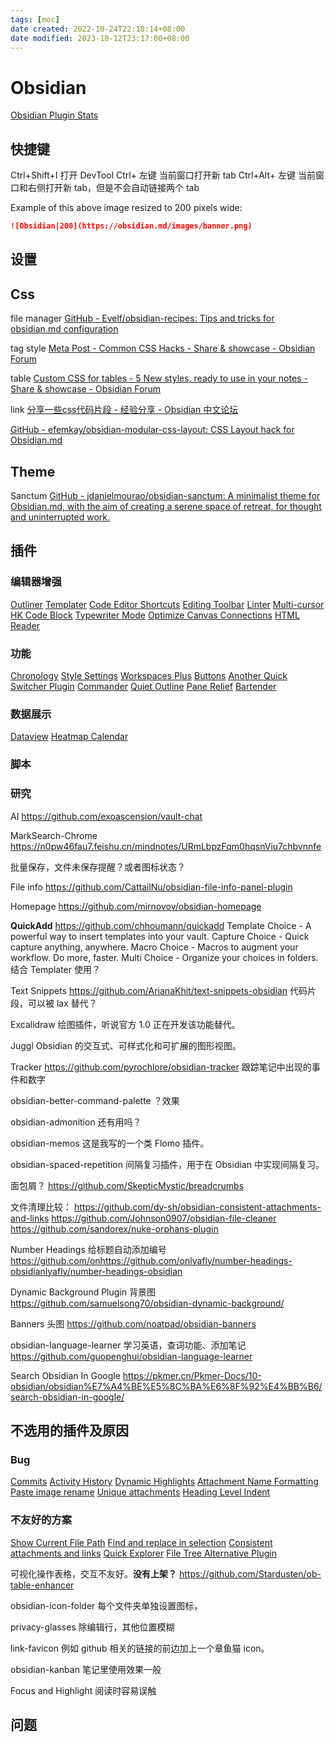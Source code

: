 ```yaml
---
tags: [moc]
date created: 2022-10-24T22:18:14+08:00
date modified: 2023-10-12T23:17:00+08:00
---
```


# Obsidian

[Obsidian Plugin Stats](https://obsidian-plugin-stats.vercel.app/)

## 快捷键

Ctrl+Shift+I 打开 DevTool
Ctrl+ 左键 当前窗口打开新 tab
Ctrl+Alt+ 左键 当前窗口和右侧打开新 tab，但是不会自动链接两个 tab

Example of this above image resized to 200 pixels wide:

```md
![Obsidian|200](https://obsidian.md/images/banner.png)
```

## 设置

## Css

file manager
[GitHub - Evelf/obsidian-recipes: Tips and tricks for obsidian.md configuration](https://github.com/Evelf/obsidian-recipes)

tag style
[Meta Post - Common CSS Hacks - Share & showcase - Obsidian Forum](https://forum.obsidian.md/t/meta-post-common-css-hacks/1978/13?u=jerviscui)

table
[Custom CSS for tables - 5 New styles, ready to use in your notes - Share & showcase - Obsidian Forum](https://forum.obsidian.md/t/custom-css-for-tables-5-new-styles-ready-to-use-in-your-notes/17084)

link
[分享一些css代码片段 - 经验分享 - Obsidian 中文论坛](https://forum-zh.obsidian.md/t/topic/2578)

[GitHub - efemkay/obsidian-modular-css-layout: CSS Layout hack for Obsidian.md](https://github.com/efemkay/obsidian-modular-css-layout)

## Theme

Sanctum
[GitHub - jdanielmourao/obsidian-sanctum: A minimalist theme for Obsidian.md, with the aim of creating a serene space of retreat, for thought and uninterrupted work.](https://github.com/jdanielmourao/obsidian-sanctum)

## 插件

### 编辑器增强

[Outliner](Outliner.md)
[Templater](Templater.md)
[Code Editor Shortcuts](Code%20Editor%20Shortcuts.md)
[Editing Toolbar](Editing%20Toolbar.md)
[Linter](Linter.md)
[Multi-cursor](Multi-cursor.md)
[HK Code Block](HK%20Code%20Block.md)
[Typewriter Mode](Typewriter%20Mode.md)
[Optimize Canvas Connections](Optimize%20Canvas%20Connections.md)
[HTML Reader](HTML%20Reader.md)

### 功能

[Chronology](Chronology.md)
[Style Settings](Style%20Settings.md)
[Workspaces Plus](Workspaces%20Plus.md)
[Buttons](Buttons.md)
[Another Quick Switcher Plugin](Another%20Quick%20Switcher%20Plugin.md)
[Commander](Commander.md)
[Quiet Outline](Quiet%20Outline.md)
[Pane Relief](Pane%20Relief.md)
[Bartender](Bartender.md)

### 数据展示

[Dataview](Dataview.md)
[Heatmap Calendar](Heatmap%20Calendar.md)

### 脚本

### 研究

AI
<https://github.com/exoascension/vault-chat>

MarkSearch-Chrome
<https://n0pw46fau7.feishu.cn/mindnotes/URmLbpzFqm0hqsnViu7chbvnnfe>

批量保存，文件未保存提醒？或者图标状态？

File info
<https://github.com/CattailNu/obsidian-file-info-panel-plugin>

Homepage
<https://github.com/mirnovov/obsidian-homepage>

**QuickAdd**
<https://github.com/chhoumann/quickadd>
Template Choice - A powerful way to insert templates into your vault.
Capture Choice - Quick capture anything, anywhere.
Macro Choice - Macros to augment your workflow. Do more, faster.
Multi Choice - Organize your choices in folders.
结合 Templater 使用？

Text Snippets
<https://github.com/ArianaKhit/text-snippets-obsidian>
代码片段，可以被 lax 替代？

Excalidraw
绘图插件，听说官方 1.0 正在开发该功能替代。

Juggl
Obsidian 的交互式、可样式化和可扩展的图形视图。

Tracker
<https://github.com/pyrochlore/obsidian-tracker>
跟踪笔记中出现的事件和数字

obsidian-better-command-palette
？效果

obsidian-admonition
还有用吗？

obsidian-memos
这是我写的一个类 Flomo 插件。

obsidian-spaced-repetition
间隔复习插件，用于在 Obsidian 中实现间隔复习。

面包屑？
<https://github.com/SkepticMystic/breadcrumbs>

文件清理比较：
<https://github.com/dy-sh/obsidian-consistent-attachments-and-links>
<https://github.com/Johnson0907/obsidian-file-cleaner>
<https://github.com/sandorex/nuke-orphans-plugin>

Number Headings
给标题自动添加编号
<https://github.com/onhttps://github.com/onlyafly/number-headings-obsidianlyafly/number-headings-obsidian>

Dynamic Background Plugin
背景图
<https://github.com/samuelsong70/obsidian-dynamic-background/>

Banners
头图
<https://github.com/noatpad/obsidian-banners>

obsidian-language-learner
学习英语，查词功能、添加笔记
<https://github.com/guopenghui/obsidian-language-learner>

Search Obsidian In Google
<https://pkmer.cn/Pkmer-Docs/10-obsidian/obsidian%E7%A4%BE%E5%8C%BA%E6%8F%92%E4%BB%B6/search-obsidian-in-google/>

## 不选用的插件及原因

### Bug

[Commits](Commits.md)
[Activity History](Activity%20History.md)
[Dynamic Highlights](Dynamic%20Highlights.md)
[Attachment Name Formatting](Attachment%20Name%20Formatting.md)
[Paste image rename](Paste%20image%20rename.md)
[Unique attachments](Unique%20attachments.md)
[Heading Level Indent](Heading%20Level%20Indent.md)

### 不友好的方案

[Show Current File Path](Show%20Current%20File%20Path.md)
[Find and replace in selection](Find%20and%20replace%20in%20selection.md)
[Consistent attachments and links](Consistent%20attachments%20and%20links.md)
[Quick Explorer](Quick%20Explorer.md)
[File Tree Alternative Plugin](File%20Tree%20Alternative%20Plugin.md)

可视化操作表格，交互不友好。**没有上架？**
<https://github.com/Stardusten/ob-table-enhancer>

obsidian-icon-folder
每个文件夹单独设置图标，

privacy-glasses
除编辑行，其他位置模糊

link-favicon
例如 github 相关的链接的前边加上一个章鱼猫 icon。

obsidian-kanban
笔记里使用效果一般

Focus and Highlight
阅读时容易误触

## 问题
